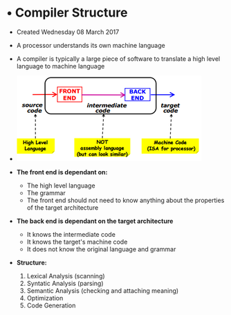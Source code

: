 # • Compiler Structure

* Created Wednesday 08 March 2017



* A processor understands its own machine language
* A compiler is typically a large piece of software to translate a high level language to machine language
* ![](./Compiler_Structure/pasted_image.png)
* **The front end is dependant on:**
	* The high level language
	* The grammar
	* The front end should not need to know anything about the properties of the target architecture
* **The back end is dependant on the target architecture**
	* It knows the intermediate code
	* It knows the target's machine code
	* It does not know the original language and grammar
* **Structure:**
	1. Lexical Analysis (scanning)
	2. Syntatic Analysis (parsing)
	3. Semantic Analysis (checking and attaching meaning)
	4. Optimization
	5. Code Generation 


